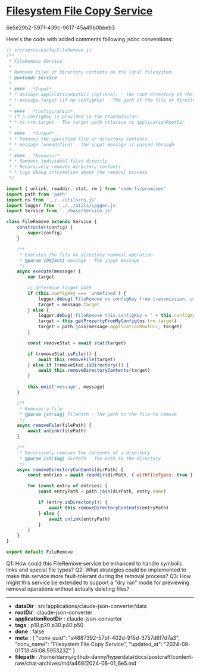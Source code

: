 # [Filesystem File Copy Service](https://claude.ai/chat/a4687392-57bf-402d-915d-3757d6f7d7a3)

6e5e29b2-5971-439c-9617-45a49b0bbeb3

 Here's the code with added comments following jsdoc conventions:

```javascript
// src/services/fs/FileRemove.js
/**
 * FileRemove Service
 * 
 * Removes files or directory contents on the local filesystem.
 * @extends Service
 * 
 * #### __*Input*__
 * * message.applicationRootDir (optional) - The root directory of the application
 * * message.target (if no configKey) - The path of the file or directory to remove
 * 
 * #### __*Configuration*__
 * If a configKey is provided in the transmission:
 * * ns.trm.target - The target path relative to applicationRootDir
 * 
 * #### __*Output*__
 * * Removes the specified file or directory contents
 * * message (unmodified) - The input message is passed through
 * 
 * #### __*Behavior*__
 * * Removes individual files directly
 * * Recursively removes directory contents
 * * Logs debug information about the removal process
 */

import { unlink, readdir, stat, rm } from 'node:fs/promises'
import path from 'path'
import ns from '../../utils/ns.js'
import logger from '../../utils/Logger.js'
import Service from '../base/Service.js'

class FileRemove extends Service {
    constructor(config) {
        super(config)
    }

    /**
     * Executes the file or directory removal operation
     * @param {Object} message - The input message
     */
    async execute(message) {
        var target

        // Determine target path
        if (this.configKey === 'undefined') {
            logger.debug('FileRemove no configKey from transmission, using message.target')
            target = message.target
        } else {
            logger.debug('FileRemove this.configKey = ' + this.configKey.value)
            target = this.getPropertyFromMyConfig(ns.trm.target)
            target = path.join(message.applicationRootDir, target)
        }

        const removeStat = await stat(target)

        if (removeStat.isFile()) {
            await this.removeFile(target)
        } else if (removeStat.isDirectory()) {
            await this.removeDirectoryContents(target)
        }

        this.emit('message', message)
    }

    /**
     * Removes a file
     * @param {string} filePath - The path to the file to remove
     */
    async removeFile(filePath) {
        await unlink(filePath)
    }

    /**
     * Recursively removes the contents of a directory
     * @param {string} dirPath - The path to the directory
     */
    async removeDirectoryContents(dirPath) {
        const entries = await readdir(dirPath, { withFileTypes: true })

        for (const entry of entries) {
            const entryPath = path.join(dirPath, entry.name)

            if (entry.isDirectory()) {
                await this.removeDirectoryContents(entryPath)
            } else {
                await unlink(entryPath)
            }
        }
    }
}

export default FileRemove
```

Q1: How could this FileRemove service be enhanced to handle symbolic links and special file types?
Q2: What strategies could be implemented to make this service more fault-tolerant during the removal process?
Q3: How might this service be extended to support a "dry run" mode for previewing removal operations without actually deleting files?

---

* **dataDir** : src/applications/claude-json-converter/data
* **rootDir** : claude-json-converter
* **applicationRootDir** : claude-json-converter
* **tags** : p10.p20.p30.p40.p50
* **done** : false
* **meta** : {
  "conv_uuid": "a4687392-57bf-402d-915d-3757d6f7d7a3",
  "conv_name": "Filesystem File Copy Service",
  "updated_at": "2024-08-01T13:46:08.595323Z"
}
* **filepath** : /home/danny/github-danny/hyperdata/docs/postcraft/content-raw/chat-archives/md/a468/2024-08-01_6e5.md